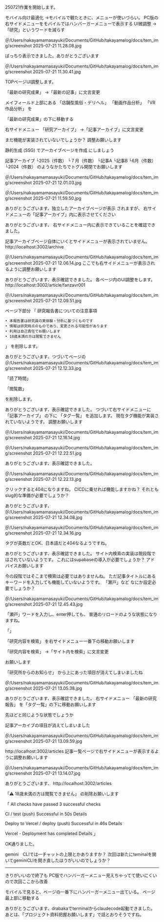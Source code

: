 250721作業を開始します。

モバイル向け最適化
→モバイルで観たときに、メニューが使いづらい。
PC版の右サイドメニューをモバイルではハンバーガーメニューで表示する
UI微調整
→「研究」というワードを減らす

＠/Users/nakayamamasayuki/Documents/GitHub/takayamalog/docs/tem_img/screenshot 2025-07-21 11.28.08.jpg

ばっちり表示できました。ありがとうございます

＠/Users/nakayamamasayuki/Documents/GitHub/takayamalog/docs/tem_img/screenshot 2025-07-21 11.30.41.jpg

TOPページUI調整します。

「最新の研究成果」
→「最新の記事」に文言変更

メイフィールド上部にある
「店舗型風俗・デリヘル」
「動画作品分析」
「VR作品分析」
を

「最新の研究成果」の下に移動する

右サイドメニュー
「研究アーカイブ」
→「記事アーカイブ」に文言変更

まだ機能が実装されていないでしょうか？
調整お願いします

静的生成 (SSG) でアーカイブページを作成
にしましょう

記事アーカイブ
└2025（件数）
└７月（件数）
└記事A
└記事B
└6月（件数）
└2024（件数）
のようなかたちでトグル開閉でお願いします

＠/Users/nakayamamasayuki/Documents/GitHub/takayamalog/docs/tem_img/screenshot 2025-07-21 12.01.03.jpg

＠/Users/nakayamamasayuki/Documents/GitHub/takayamalog/docs/tem_img/screenshot 2025-07-21 11.59.50.jpg

ありがとうございます、独立したアーカイブページが表示
されますが、
右サイドメニューの「記事アーカイブ」内に表示させてください

ありがとうございます、
右サイドメニュー内に表示できていることを確認できました。

記事アーカイブページ自体にいくとサイドメニューが表示されていません。
http://localhost:3002/archive

＠/Users/nakayamamasayuki/Documents/GitHub/takayamalog/docs/tem_img/screenshot 2025-07-21 12.06.14.jpg
ここでも右サイドメニューが表示されるように調整お願いします

ありがとうございます、表示確認できました。
各ページ内のUI調整をします。
http://localhost:3002/article/fanzavr001

＠/Users/nakayamamasayuki/Documents/GitHub/takayamalog/docs/tem_img/screenshot 2025-07-21 12.09.51.jpg

ページ下部分
「
研究報告書についての注意事項

    • 本報告書は研究員の実体験・分析に基づくものです
    • 情報は研究時点のものであり、変更される可能性があります
    • 利用は自己責任でお願いします
    • 18歳未満の方は閲覧できません

」
を削除します。

ありがとうございます、つづいてページの
＠/Users/nakayamamasayuki/Documents/GitHub/takayamalog/docs/tem_img/screenshot 2025-07-21 12.12.33.jpg

「読了時間」

「閲覧数」

を削除します。

ありがとうございます、表示確認できました。
つづいて右サイドメニューに
「記事アーカイブ」
の下に
「タグ一覧」
を追加します。
現在タグ機能が実装されていないようです。
調整お願いします

＠/Users/nakayamamasayuki/Documents/GitHub/takayamalog/docs/tem_img/screenshot 2025-07-21 12.16.14.jpg

＠/Users/nakayamamasayuki/Documents/GitHub/takayamalog/docs/tem_img/screenshot 2025-07-21 12.22.51.jpg

ありがとうございます、表示確認できました。

＠/Users/nakayamamasayuki/Documents/GitHub/takayamalog/docs/tem_img/screenshot 2025-07-21 12.22.13.jpg

クリックすると404になりますね。
CICDに乗せれば機能しますかね？
それともslug的な準備が必要でしょうか？

ありがとうございます、
＠/Users/nakayamamasayuki/Documents/GitHub/takayamalog/docs/tem_img/screenshot 2025-07-21 12.34.08.jpg

＠/Users/nakayamamasayuki/Documents/GitHub/takayamalog/docs/tem_img/screenshot 2025-07-21 12.34.16.jpg

タグが英数だとOK、日本語だと404なるようですね。

ありがとうございます、表示確認できました。
サイト内検索の実装は現段階ではされていないようです。
これにはsupabaseの導入が必要でしょうか？
アドバイスお願いします

今の段階ではそこまで検索は必要ではありませんね。
ただ記事タイトルにあるキーワードを入力しても機能していないようです。
「瀬戸」など
なにか設定必要でしょうか？

＠/Users/nakayamamasayuki/Documents/GitHub/takayamalog/docs/tem_img/screenshot 2025-07-21 12.45.43.jpg

「瀬戸」ワードを入力し、enter押しても、
普通のリロードのような状態になりますね。

「」

「研究内容を検索」
を右サイドメニュー一番下の移動お願いします

「研究内容を検索」
→「サイト内を検索」に文言変更

お願いします

「研究所からのお知らせ」
から上にあった項目が消えてしまいましたね

＠/Users/nakayamamasayuki/Documents/GitHub/takayamalog/docs/tem_img/screenshot 2025-07-21 13.05.38.jpg

ありがとうございます、表示確認できました。
右サイドメニュー
「最新の研究報告」
を「タグ一覧」の下に移動お願いします

先ほどと同じような状態でしょうか

記事アーカイブの項目が消えてしまいました

＠/Users/nakayamamasayuki/Documents/GitHub/takayamalog/docs/tem_img/screenshot 2025-07-21 13.09.59.jpg

http://localhost:3002/articles
記事一覧ページで右サイドメニューが表示するように調整お願いします

＠/Users/nakayamamasayuki/Documents/GitHub/takayamalog/docs/tem_img/screenshot 2025-07-21 13.14.07.jpg

ありがとうございます、
http://localhost:3002/articles

「⚠️ 18歳未満の方は閲覧できません」
の削除お願いします

「
All checks have passed
3 successful checks

CI / test (push) Successful in 50s
Details

Deploy to Vercel / deploy (push) Successful in 46s
Details

Vercel - Deployment has completed
Details
」

OK通りました。


gemini　CLIでは一チャットの上限とかありますか？
次回は新たにteminalを開いてgeminiCLIを開き直したほうがいいのでしょうか？

***

きりがいいので終了も
PC版でハンバーガーメニュー見えちゃってて使いにくいので次回ここから改善

モバイルで見ると、ページの一番下にハンバーガーメニュー出ている。
ページ最上部に移動する


ありがとうございます、drabakaでterminalからclaudecode起動できました。
あとは、「プロジェクト資料把握お願いします」で話とおりそうですね。